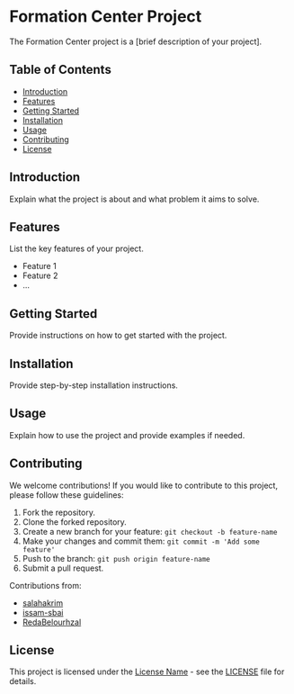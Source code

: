 # Formation Center Project

The Formation Center project is a [brief description of your project].

## Table of Contents

- [Introduction](#introduction)
- [Features](#features)
- [Getting Started](#getting-started)
- [Installation](#installation)
- [Usage](#usage)
- [Contributing](#contributing)
- [License](#license)

## Introduction

Explain what the project is about and what problem it aims to solve.

## Features

List the key features of your project.

- Feature 1
- Feature 2
- ...

## Getting Started

Provide instructions on how to get started with the project.

## Installation

Provide step-by-step installation instructions.

## Usage

Explain how to use the project and provide examples if needed.

## Contributing

We welcome contributions! If you would like to contribute to this project, please follow these guidelines:

1. Fork the repository.
2. Clone the forked repository.
3. Create a new branch for your feature: `git checkout -b feature-name`
4. Make your changes and commit them: `git commit -m 'Add some feature'`
5. Push to the branch: `git push origin feature-name`
6. Submit a pull request.

Contributions from:

- [salahakrim](https://github.com/salahakrim)
- [issam-sbai](https://github.com/issam-sbai)
- [RedaBelourhzal](https://github.com/RedaBelourhzal)

## License

This project is licensed under the [License Name](LICENSE) - see the [LICENSE](LICENSE) file for details.
